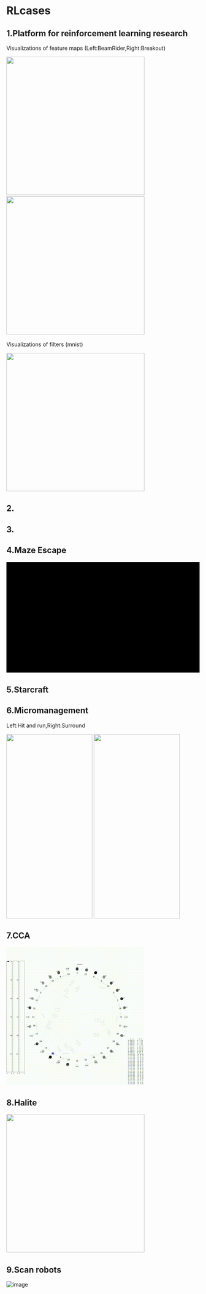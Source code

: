 # RLcases

## 1.Platform for reinforcement learning research

Visualizations of feature maps (Left:BeamRider,Right:Breakout)

<img src="https://github.com/celarex/RLcases/blob/main/RLanimations/1_LayerVisualization_BeamRider.gif" alt="" width="360" height="360"> <img src="https://github.com/celarex/RLcases/blob/main/RLanimations/1_LayerVisualization_Breakout.gif" alt="" width="360" height="360">

Visualizations of filters (mnist)

<img src="https://github.com/celarex/RLcases/blob/main/RLanimations/1_WeightVisualization_mnist.gif" alt="" width="360" height="360">

## 2.


## 3.



## 4.Maze Escape

<img src="https://github.com/celarex/RLcases/blob/main/RLanimations/4_Maze_Escape.gif" alt="" width="512" height="288">

## 5.Starcraft

## 6.Micromanagement

Left:Hit and run,Right:Surround

<img src="https://github.com/celarex/RLcases/blob/main/RLanimations/6_Micro_HitandRun.gif" alt="" width="224" height="480"> <img src="https://github.com/celarex/RLcases/blob/main/RLanimations/6_Micro_Surround.gif" alt="" width="224" height="480">

## 7.CCA

<img src="https://github.com/celarex/RLcases/blob/main/RLanimations/7_CCA_Small.gif" alt="" width="360" height="360">

## 8.Halite

<img src="https://github.com/celarex/RLcases/blob/main/RLanimations/8_Halite_MultiAgent_Comp.gif" alt="" width="360" height="360">

## 9.Scan robots

![image](https://github.com/celarex/RLcases/blob/main/RLanimations/9_ScanRobo_MultiTypeMultiAgent_Coop.gif)










